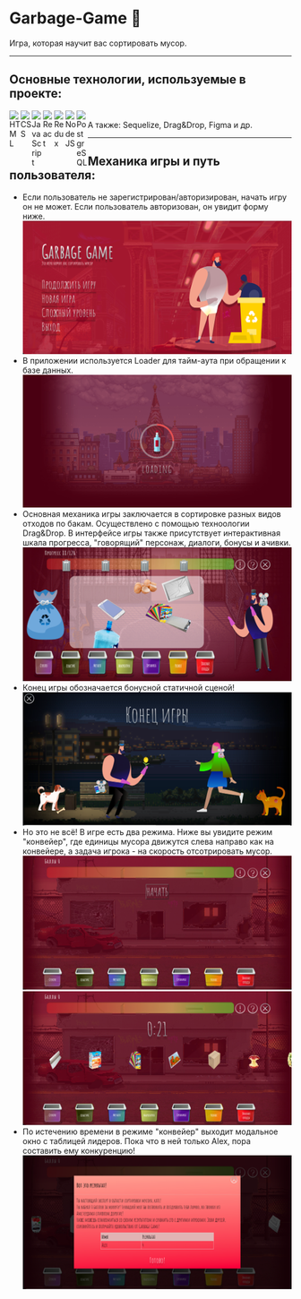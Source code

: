 # Garbage-Game 🍃
Игра, которая научит вас сортировать мусор.
___

## Основные технологии, используемые в проекте:
<img align="left" alt="HTML" width="20px" src="https://img.icons8.com/color/344/html-5--v1.png" />
<img align="left" alt="CSS" width="20px" src="https://img.icons8.com/color/344/css3.png" />
<img align="left" alt="JavaScript" width="20px" src="https://img.icons8.com/color/344/javascript--v2.png" />
<img align="left" alt="React" width="20px" src="https://img.icons8.com/color/344/react-native.png" />
<img align="left" alt="Redux" width="20px" src="https://img.icons8.com/color/344/redux.png" />
<img align="left" alt="NodeJS" width="20px" src="https://img.icons8.com/fluency/344/node-js.png" />
<img align="left" alt="PostgreSQL" width="20px" src="https://img.icons8.com/color/344/postgreesql.png" />
<br/>
А также: Sequelize, Drag&Drop, Figma и др.

___
## Механика игры и путь пользователя:

- Если пользователь не зарегистрирован/авторизирован, начать игру он не может. Если пользователь авторизован, он увидит форму ниже. 
![start screen](https://github.com/alterkate/Garbage-Game/blob/dev/client/public/screens/02_start.png?raw=true)
- В приложении используется Loader для тайм-аута при обращении к базе данных.
![loader](https://github.com/alterkate/Garbage-Game/blob/dev/client/public/screens/03_loader.png?raw=true)
- Основная механика игры заключается в сортировке разных видов отходов по бакам. Осуществлено с помощью техноологии Drag&Drop. В интерфейсе игры также присутствует интерактивная шкала прогресса, "говорящий" персонаж, диалоги, бонусы и ачивки.
![game](https://github.com/alterkate/Garbage-Game/blob/dev/client/public/screens/04_game.png?raw=true)
- Конец игры обозначается бонусной статичной сценой!
![final](https://github.com/alterkate/Garbage-Game/blob/dev/client/public/screens/06_fin2.png?raw=true)
- Но это не всё! В игре есть два режима. Ниже вы увидите режим "конвейер", где единицы мусора движутся слева направо как на конвейере, а задача игрока - на скорость отсотрировать мусор.
![hardmode_start](https://github.com/alterkate/Garbage-Game/blob/dev/client/public/screens/07hardmode.png?raw=true)
![hardmode](https://github.com/alterkate/Garbage-Game/blob/dev/client/public/screens/08hardmode2.png?raw=true)
- По истечению времени в режиме "конвейер" выходит модальное окно с таблицей лидеров. Пока что в ней только Alex, пора составить ему конкуренцию!
![hardmode_modal](https://github.com/alterkate/Garbage-Game/blob/dev/client/public/screens/09hardmode3.png?raw=true)
